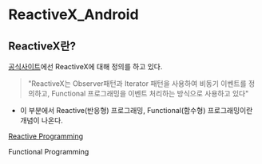 # ReactiveX_Android

## ReactiveX란?

[공식사이트](http://reactivex.io/)에선 ReactiveX에 대해 정의를 하고 있다.


> "ReactiveX는 Observer패턴과 Iterator 패턴을 사용하여 비동기 이벤트를 정의하고, Functional 프로그래밍을 이벤트 처리하는 방식으로 사용하고 있다"

- 이 부분에서 Reactive(반응형) 프로그래밍, Functional(함수형) 프로그래밍이란 개념이 나온다.

[  Reactive Programming](https://www.notion.so/Reactive-Programming-21cd3210cd654f67a217834d2109e8b4)

  Functional Programming
